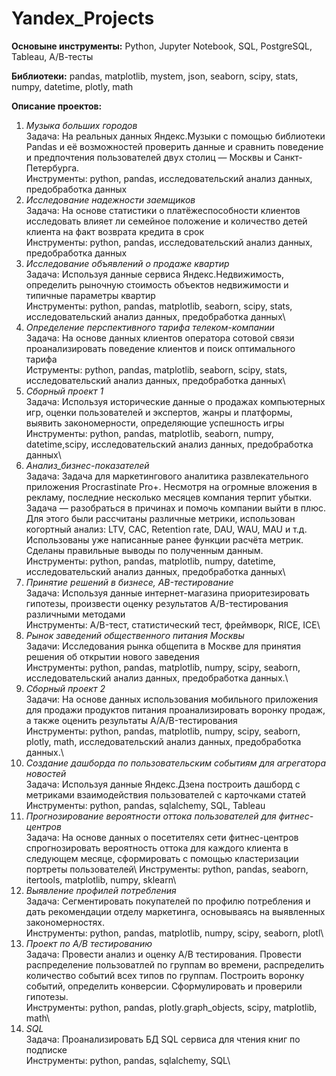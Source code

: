 # Yandex_Projects

**Основыне инструменты:**
Python, Jupyter Notebook, SQL, PostgreSQL, Tableau, А/В-тесты

**Библиотеки:**
pandas, matplotlib, mystem, json, seaborn, scipy, stats, numpy, datetime, plotly, math

**Описание проектов:**
1. *Музыка больших городов*\
Задача: На реальных данных Яндекс.Музыки c помощью библиотеки Pandas и её возможностей проверить данные и сравнить поведение и предпочтения пользователей двух столиц — Москвы и Санкт-Петербурга.\
Инструменты: python, pandas, исследовательский анализ данных, предобработка данных
2. *Исследование надежности заемщиков*\
Задача: На основе статистики о платёжеспособности клиентов исследовать влияет ли семейное положение и количество детей клиента на факт возврата кредита в срок\
Инструменты: python, pandas, исследовательский анализ данных, предобработка данных
3. *Исследование объявлений о продаже квартир*\
Задача: Используя данные сервиса Яндекс.Недвижимость, определить рыночную стоимость объектов недвижимости и типичные параметры квартир\
Инструменты: python, pandas, matplotlib, seaborn, scipy, stats, исследовательский анализ данных, предобработка данных\
4. *Определение перспективного тарифа телеком-компании*\
Задача: На основе данных клиентов оператора сотовой связи проанализировать поведение клиентов и поиск оптимального тарифа\
Иструменты: python, pandas, matplotlib, seaborn, scipy, stats, исследовательский анализ данных, предобработка данных\
5. *Сборный проект 1*\
Задача: Используя исторические данные о продажах компьютерных игр, оценки пользователей и экспертов, жанры и платформы, выявить закономерности, определяющие успешность игры\
Инструменты: python, pandas, matplotlib, seaborn, numpy, datetime,scipy, исследовательский анализ данных, предобработка данных\
6. *Анализ_бизнес-показателей*\
Задача: Задача для маркетингового аналитика развлекательного приложения Procrastinate Pro+. Несмотря на огромные вложения в рекламу, последние несколько месяцев компания терпит убытки. Задача — разобраться в причинах и помочь компании выйти в плюс. Для этого были рассчитаны различные метрики, использован когортный анализ: LTV, CAC, Retention rate, DAU, WAU, MAU и т.д. Использованы уже написанные ранее функции расчёта метрик. Сделаны правильные выводы по полученным данным.\
Инструменты: python, pandas, matplotlib, numpy, datetime, исследовательский анализ данных, предобработка данных\
7. *Принятие решений в бизнесе, AB-тестирование*\
Задача: Используя данные интернет-магазина приоритезировать гипотезы, произвести оценку результатов A/B-тестирования различными методами\
Инструменты: A/B-тест, статистический тест, фреймворк, RICE, ICE\
8. *Рынок заведений общественного питания Москвы*\
Задачи: Исследования рынка общепита в Москве для принятия решения об
открытии нового заведения\
Инструменты: python, pandas, matplotlib, numpy, scipy, seaborn, исследовательский анализ данных, предобработка данных.\
9. *Сборный проект 2*\
Задачи: На основе данных использования мобильного приложения для продажи продуктов питания проанализировать воронку продаж, а также оценить результаты A/A/B-тестирования\
Инструменты: python, pandas, matplotlib, numpy, scipy, seaborn, plotly, math, исследовательский анализ данных, предобработка данных.\
10. *Создание дашборда по пользовательским событиям для агрегатора новостей*\
Задача: Используя данные Яндекс.Дзена построить дашборд с метриками взаимодействия пользователей с карточками статей\
Инструменты: python, pandas, sqlalchemy, SQL, Tableau
11. *Прогнозирование вероятности оттока пользователей для фитнес-центров*\
Задача: На основе данных о посетителях сети фитнес-центров спрогнозировать вероятность оттока для каждого клиента в следующем месяце, сформировать с помощью кластеризации портреты пользователей\ 
Инструменты: python, pandas, seaborn, itertools, matplotlib, numpy, sklearn\
13. *Выявление профилей потребления*\
Задача: Сегментировать покупателей по профилю потребления и дать рекомендации отделу маркетинга, основываясь на выявленных закономерностях.\
Инструменты: python, pandas, matplotlib, numpy, scipy, seaborn, plotl\
14. *Проект по A/B тестированию*\
Задача: Провести анализ и оценку A/B тестирования. Провести распределение пользоватлей по группам во времени, распределить количество событий всех типов по группам. Построить воронку событий, определить конверсии. Сформулировать и проверили гипотезы.\
Инструменты: python, pandas, plotly.graph_objects, scipy, matplotlib, math\
15. *SQL*\
Задача: Проанализировать БД SQL сервиса для чтения книг по подписке\
Инструменты: python, pandas, sqlalchemy, SQL\
